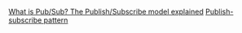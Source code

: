 [What is Pub/Sub? The Publish/Subscribe model explained](https://ably.com/topic/pub-sub?utm_source=chatgpt.com)
[Publish-subscribe pattern](https://en.wikipedia.org/wiki/Publish%E2%80%93subscribe_pattern?utm_source=chatgpt.com)
